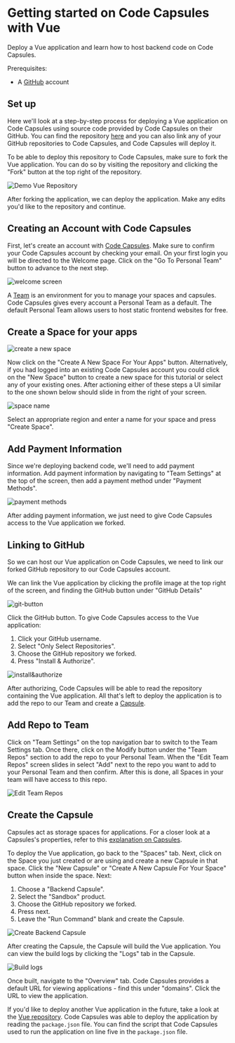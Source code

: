 
# Getting started on Code Capsules with Vue

Deploy a Vue application and learn how to host backend code on Code Capsules. 

Prerequisites:

* A [GitHub](https://github.com) account

## Set up

Here we'll look at a step-by-step process for deploying a Vue application on Code Capsules using source code provided by Code Capsules on their GitHub. You can find the repository [here](https://github.com/codecapsules-io/demo-vue) and you can also link any of your GitHub repositories to Code Capsules, and Code Capsules will deploy it.

To be able to deploy this repository to Code Capsules, make sure to fork the Vue application. You can do so by visiting the repository and clicking the "Fork" button at the top right of the repository. 

![Demo Vue Repository](images/cc-demo-vue-github.png)

After forking the application, we can deploy the application. Make any edits you'd like to the repository and continue.

## Creating an Account with Code Capsules

First, let's create an account with [Code Capsules](https://codecapsules.io). Make sure to confirm your Code Capsules account by checking your email. On your first login you will be directed to the Welcome page. Click on the "Go To Personal Team" button to advance to the next step. 

![welcome screen](images/welcome-screen.jpg)

A [Team](https://codecapsules.io/docs/faq/what-is-a-team/) is an environment for you to manage your spaces and capsules. Code Capsules gives every account a Personal Team as a default. The default Personal Team allows users to host static frontend websites for free.

## Create a Space for your apps

![create a new space](images/spaces.png)

Now click on the "Create A New Space For Your Apps" button. Alternatively, if you had logged into an existing Code Capsules account you could click on the "New Space" button to create a new space for this tutorial or select any of your existing ones. After actioning either of these steps a UI similar to the one shown below should slide in from the right of your screen.  

![space name](images/space-name.png)

Select an appropriate region and enter a name for your space and press "Create Space".

## Add Payment Information

Since we're deploying backend code, we'll need to add payment information. Add payment information by navigating to "Team Settings" at the top of the screen, then add a payment method under "Payment Methods".

![payment methods](images/payment-methods.png)

After adding payment information, we just need to give Code Capsules access to the Vue application we forked.

## Linking to GitHub

So we can host our Vue application on Code Capsules, we need to link our forked GitHub repository to our Code Capsules account.

We can link the Vue application by clicking the profile image at the top right of the screen, and finding the GitHub button under "GitHub Details"

![git-button](images/git-button.png)

Click the GitHub button. To give Code Capsules access to the Vue application:

1. Click your GitHub username.
2. Select "Only Select Repositories".
3. Choose the GitHub repository we forked.
4. Press "Install & Authorize".

![install&authorize](images/github-integration.gif)

After authorizing, Code Capsules will be able to read the repository containing the Vue application. All that's left to deploy the application is to add the repo to our Team and create a [Capsule](https://codecapsules.io/docs/faq/what-is-a-capsule). 

## Add Repo to Team

Click on "Team Settings" on the top navigation bar to switch to the Team Settings tab. Once there, click on the Modify button under the "Team Repos" section to add the repo to your Personal Team. When the "Edit Team Repos" screen slides in select "Add" next to the repo you want to add to your Personal Team and then confirm. After this is done, all Spaces in your team will have access to this repo. 

![Edit Team Repos](images/team-repos.gif)

## Create the Capsule

Capsules act as storage spaces for applications. For a closer look at a Capsules's properties, refer to this [explanation on Capsules](https://codecapsules.io/docs/faq/what-is-a-capsule/).

To deploy the Vue application, go back to the "Spaces" tab. Next, click on the Space you just created or are using and create a new Capsule in that space. Click the "New Capsule" or "Create A New Capsule For Your Space" button when inside the space. Next:

1. Choose a "Backend Capsule".
2. Select the "Sandbox" product.
3. Choose the GitHub repository we forked.
4. Press next.
5. Leave the "Run Command" blank and create the Capsule.

![Create Backend Capsule](images/creating-backend-capsule.gif)

After creating the Capsule, the Capsule will build the Vue application. You can view the build logs by clicking the "Logs" tab in the Capsule. 

![Build logs](images/backend-capsule-build-logs.gif)

Once built, navigate to the "Overview" tab. Code Capsules provides a default URL for viewing applications - find this under "domains". Click the URL to view the application.

If you'd like to deploy another Vue application in the future, take a look at the [Vue repository](https://github.com/codecapsules-io/demo-vue). Code Capsules was able to deploy the application by reading the `package.json` file. You can find the script that Code Capsules used to run the application on line five in the `package.json` file.